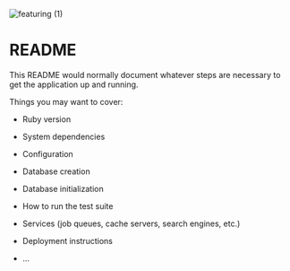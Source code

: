 ![featuring (1)](https://user-images.githubusercontent.com/87088092/162030702-08bbc044-b2a0-406c-b5d5-3cbedc9ff373.png)


# README

This README would normally document whatever steps are necessary to get the
application up and running.

Things you may want to cover:

* Ruby version

* System dependencies

* Configuration

* Database creation

* Database initialization

* How to run the test suite

* Services (job queues, cache servers, search engines, etc.)

* Deployment instructions

* ...
